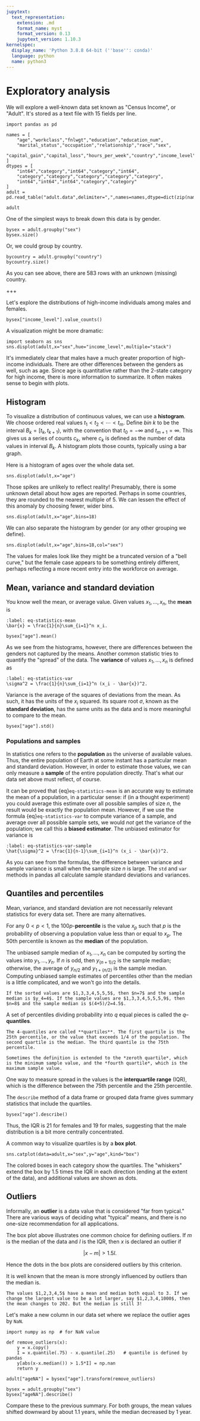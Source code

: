 ```yaml
---
jupytext:
  text_representation:
    extension: .md
    format_name: myst
    format_version: 0.13
    jupytext_version: 1.10.3
kernelspec:
  display_name: 'Python 3.8.8 64-bit (''base'': conda)'
  language: python
  name: python3
---
```


# Exploratory analysis

We will explore a well-known data set known as "Census Income", or "Adult". It's stored as a text file with 15 fields per line.

```{code-cell} ipython3
import pandas as pd

names = [ 
    "age","workclass","fnlwgt","education","education_num",
    "marital_status","occupation","relationship","race","sex",
    "capital_gain","capital_loss","hours_per_week","country","income_level"
]
dtypes = [ 
    "int64","category","int64","category","int64",
    "category","category","category","category","category",
    "int64","int64","int64","category","category"
]
adult = pd.read_table("adult.data",delimiter=",",names=names,dtype=dict(zip(names,dtypes)))
```

```{code-cell} ipython3
adult
```

One of the simplest ways to break down this data is by gender.

```{code-cell} ipython3
bysex = adult.groupby("sex")
bysex.size()
```

Or, we could group by country.

```{code-cell} ipython3
bycountry = adult.groupby("country")
bycountry.size()
```

As you can see above, there are 583 rows with an unknown (missing) country. 

+++

Let's explore the distributions of high-income individuals among males and females.

```{code-cell} ipython3
bysex["income_level"].value_counts()
```

A visualization might be more dramatic:

```{code-cell} ipython3
import seaborn as sns
sns.displot(adult,x="sex",hue="income_level",multiple="stack")
```

It's immediately clear that males have a much greater proportion of high-income individuals. There are other differences between the genders as well, such as age. Since age is quantitative rather than the 2-state category for high income, there is more information to summarize. It often makes sense to begin with plots.

## Histogram 

To visualize a distribution of continuous values, we can use a **histogram**. We choose ordered real values $t_1 < t_2 < \cdots < t_m$. Define *bin* $k$ to be the interval $B_k=[t_k,t_{k+1})$, with the convention that $t_0=-\infty$ and $t_{m+1}=\infty$. This gives us a series of counts $c_k$, where $c_k$ is defined as the number of data values in interval $B_k$. A histogram plots those counts, typically using a bar graph.

Here is a histogram of ages over the whole data set.

```{code-cell} ipython3
sns.displot(adult,x="age")
```

Those spikes are unlikely to reflect reality! Presumably, there is some unknown detail about how ages are reported. Perhaps in some countries, they are rounded to the nearest multiple of 5. We can lessen the effect of this anomaly by choosing fewer, wider bins.

```{code-cell} ipython3
sns.displot(adult,x="age",bins=18)
```

We can also separate the histogram by gender (or any other grouping we define).

```{code-cell} ipython3
sns.displot(adult,x="age",bins=18,col="sex")
```

The values for males look like they might be a truncated version of a "bell curve," but the female case appears to be something entirely different, perhaps reflecting a more recent entry into the workforce on average.

## Mean, variance and standard deviation

You know well the mean, or average value. Given values $x_1,\ldots,x_n$, the **mean** is

```{math}
:label: eq-statistics-mean
\bar{x} = \frac{1}{n}\sum_{i=1}^n x_i.
```

```{code-cell} ipython3
bysex["age"].mean()
```

As we see from the histograms, however, there are differences between the genders not captured by the means. Another common statistic tries to quantify the "spread" of the data. The **variance** of values $x_1,\ldots,x_n$ is defined as

```{math}
:label: eq-statistics-var
\sigma^2 = \frac{1}{n}\sum_{i=1}^n (x_i - \bar{x})^2.
```

Variance is the average of the squares of deviations from the mean. As such, it has the units of the $x_i$ squared. Its square root $\sigma$, known as the **standard deviation**, has the same units as the data and is more meaningful to compare to the mean.

```{code-cell} ipython3
bysex["age"].std()
```

### Populations and samples

In statistics one refers to the **population** as the universe of available values. Thus, the entire population of Earth at some instant has a particular mean and standard deviation. However, in order to estimate those values, we can only measure a **sample** of the entire population directly. That's what our data set above must reflect, of course.

It can be proved that {eq}`eq-statistics-mean` is an accurate way to estimate the mean of a population, in a particular sense: if (in a thought experiment) you could average this estimate over all possible samples of size $n$, the result would be exactly the population mean. However, if we use the formula {eq}`eq-statistics-var` to compute variance of a sample, and average over all possible sample sets, we would *not* get the variance of the population; we call this a **biased estimator**. The unbiased estimator for variance is

```{math}
:label: eq-statistics-var-sample
\hat{\sigma}^2 = \frac{1}{n-1}\sum_{i=1}^n (x_i - \bar{x})^2.
```

As you can see from the formulas, the difference between variance and sample variance is small when the sample size $n$ is large. The `std` and `var` methods in pandas all calculate sample standard deviations and variances.

## Quantiles and percentiles

Mean, variance, and standard deviation are not necessarily relevant statistics for every data set. There are many alternatives.

For any $0<p<1$, the $100p$-**percentile** is the value $x_p$ such that $p$ is the probability of observing a population value less than or equal to $x_p$. The 50th percentile is known as the **median** of the population.

The unbiased sample median of $x_1,\ldots,x_n$ can be computed by sorting the values into $y_1,\ldots,y_n$. If $n$ is odd, then $y_{(n+1)/2}$ is the sample median; otherwise, the average of $y_{n/2}$ and $y_{1+(n/2)}$ is the sample median. Computing unbiased sample estimates of percentiles other than the median is a little complicated, and we won't go into the details.

```{prf:example}
If the sorted values are $1,3,3,4,5,5,5$, then $n=7$ and the sample median is $y_4=4$. If the sample values are $1,3,3,4,5,5,5,9$, then $n=8$ and the sample median is $(4+5)/2=4.5$.
```

A set of percentiles dividing probability into $q$ equal pieces is called the $q$–**quantiles**. 

```{prf:example}
The 4-quantiles are called **quartiles**. The first quartile is the 25th percentile, or the value that exceeds 1/4 of the population. The second quartile is the median. The third quantile is the 75th percentile. 

Sometimes the definition is extended to the *zeroth quartile*, which is the minimum sample value, and the *fourth quartile*, which is the maximum sample value.
```

One way to measure spread in the values is the **interquartile range** (IQR), which is the difference between the 75th percentile and the 25th percentile.

The `describe` method of a data frame or grouped data frame gives summary statistics that include the quartiles.

```{code-cell} ipython3
bysex["age"].describe()
```

Thus, the IQR is 21 for females and 19 for males, suggesting that the male distribution is a bit more centrally concentrated.

A common way to visualize quartiles is by a **box plot**.

```{code-cell} ipython3
sns.catplot(data=adult,x="sex",y="age",kind="box")
```

The colored boxes in each category show the quartiles. The "whiskers" extend the box by 1.5 times the IQR in each direction (ending at the extent of the data), and additional values are shown as dots.

## Outliers

Informally, an **outlier** is a data value that is considered "far from typical." There are various ways of deciding what "typical" means, and there is no one-size recommendation for all applications.

The box plot above illustrates one common choice for defining outliers. If $m$ is the median of the data and $I$ is the IQR, then $x$ is declared an outlier if 

$$|x-m| > 1.5I.$$

Hence the dots in the box plots are considered outliers by this criterion. 

It is well known that the mean is more strongly influenced by outliers than the median is. 

```{prf:example}
The values $1,2,3,4,5$ have a mean and median both equal to 3. If we change the largest value to be a lot larger, say $1,2,3,4,1000$, then the mean changes to 202. But the median is still 3!
```

Let's make a new column in our data set where we replace the outlier ages by `NaN`. 

```{code-cell} ipython3
import numpy as np  # for NaN value

def remove_outliers(x):
    y = x.copy()
    I = x.quantile(.75) - x.quantile(.25)   # quantile is defined by pandas
    y[abs(x-x.median()) > 1.5*I] = np.nan
    return y

adult["ageNA"] = bysex["age"].transform(remove_outliers)
```

<!-- 

A common choice is to any value $x$ with $|x -\bar{x}| > 3 \hat{\sigma}$ as an outlier. Another is shown in the box plot above: 
-->

```{code-cell} ipython3
bysex = adult.groupby("sex")
bysex["ageNA"].describe()
```

Compare these to the previous summary. For both groups, the mean values shifted downward by about 1.1 years, while the median decreased by 1 year. 

<!-- 
# sns.xdisplot(adult,x="age",col="sex",kind="ecdf")
```{code-cell} ipython3
sns.displot(data=df,x="age",hue="income_level",kind="kde")
``` 
 -->
